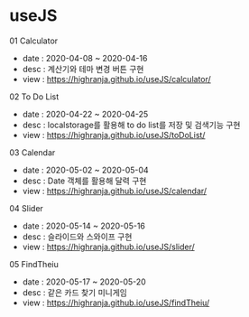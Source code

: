 # useJS

01 Calculator 
  - date : 2020-04-08 ~ 2020-04-16
  - desc : 계산기와 테마 변경 버튼 구현 
  - view : https://highranja.github.io/useJS/calculator/
  
  

02 To Do List 
  - date : 2020-04-22 ~ 2020-04-25
  - desc : localstorage를 활용해 to do list를 저장 및 검색기능 구현
  - view : https://highranja.github.io/useJS/toDoList/
  
  

03 Calendar
  - date : 2020-05-02 ~ 2020-05-04
  - desc : Date 객체를 활용해 달력 구현
  - view : https://highranja.github.io/useJS/calendar/
  
  

04 Slider
 - date : 2020-05-14 ~ 2020-05-16
 - desc : 슬라이드와 스와이프 구현
 - view : https://highranja.github.io/useJS/slider/
 
 

05 FindTheiu
 - date : 2020-05-17 ~ 2020-05-20
 - desc : 같은 카드 찾기 미니게임
 - view : https://highranja.github.io/useJS/findTheiu/
 
 
